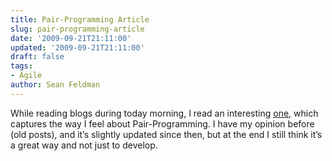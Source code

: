 ```yaml
---
title: Pair-Programming Article
slug: pair-programming-article
date: '2009-09-21T21:11:00'
updated: '2009-09-21T21:11:00'
draft: false
tags:
- Agile
author: Sean Feldman
---
```



While reading blogs during today morning, I read an interesting [one](http://www.nytimes.com/2009/09/20/jobs/20pre.html?_r=3), which captures the way I feel about Pair-Programming. I have my opinion before (old posts), and it’s slightly updated since then, but at the end I still think it’s a great way and not just to develop.


